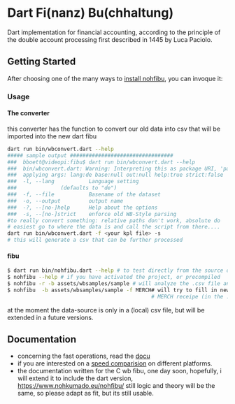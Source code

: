 # Dart Fi(nanz) Bu(chhaltung)

Dart implementation for financial accounting, according to the principle of the double account processing 
first described in 1445 by Luca Paciolo.


## Getting Started

After choosing one of the many ways to [install nohfibu](doc/INSTALLING.md), you can invoque it:

### Usage

#### The converter 

this converter has the function to convert our old data into csv that will be imported into the new
dart fibu

```bash
dart run bin/wbconvert.dart --help
##### sample output #################################
###  bboett@videopi:fibu$ dart run bin/wbconvert.dart --help
###  bin/wbconvert.dart: Warning: Interpreting this as package URI, 'package:nohfibu/wbconvert.dart'.
###  applying args: lang:de base:null out:null help:true strict:false  rest: []
###  -l, --lang           Language setting
###  		     (defaults to "de")
###  -f, --file           Basename of the dataset
###  -o, --output         output name
###  -?, --[no-]help      Help about the options
###  -s, --[no-]strict    enforce old WB-Style parsing
#to really convert something: relative paths don't work, absolute do
# easiest go to where the data is and call the script from there....
dart run bin/wbconvert.dart -f <your kpl file> -s
# this will generate a csv that can be further processed
```

#### fibu 

```bash
$ dart run bin/nohfibu.dart --help # to test directly from the source dir
$ nohfibu --help # if you have activated the project, or precompiled
$ nohfibu -r -b assets/wbsamples/sample # will analyze the .csv file and produce a .lst result file
$ nohfibu  -b assets/wbsamples/sample -f MERCH# will try to fill in new journal lines following the 
                                              # MERCH receipe (in the .csv file under OPS)
```

at the moment the data-source is only in a (local) csv file, but will be extended in a future versions.


## Documentation

- concerning the fast operations, read the [docu](doc/FASTOPS.md)
- if you are interested on a [speed comparision](doc/TIMINGS.md) on different platforms. 
- the documentation written for the C wb fibu, one day soon, hopefully, i will extend it to include the 
dart version, https://www.nohkumado.eu/nohfibu/ still logic and theory will be the same, so please 
adapt as fit, but its still usable.


